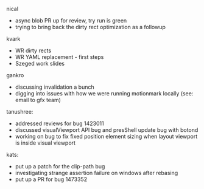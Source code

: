 nical
  * async blob PR up for review, try run is green
  * trying to bring back the dirty rect optimization as a followup

kvark
  * WR dirty rects
  * WR YAML replacement - first steps
  * Szeged work slides

gankro
  * discussing invalidation a bunch
  * digging into issues with how we were running motionmark locally (see: email to gfx team)

tanushree:
  * addressed reviews for bug 1423011
  * discussed visualViewport API bug and presShell update bug with botond 
  * working on bug to fix fixed position element sizing when layout viewport is inside visual viewport

kats:
  * put up a patch for the clip-path bug
  * investigating strange assertion failure on windows after rebasing
  * put up a PR for bug 1473352
